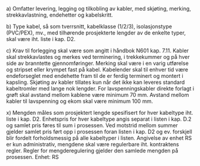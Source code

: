 a) Omfatter levering, legging og tilkobling av kabler, med skjøting, merking, strekkavlastning, endehetter og kabelskritt.

b) Type kabel, så som tverrsnitt, kabelklasse (1/2/3), isolasjonstype (PVC/PEX), mv., med tilhørende prosjekterte lengder av de enkelte typer, skal være iht. liste i kap. D2.

c) Krav til forlegging skal være som angitt i håndbok N601 kap. 7.11.
Kabler skal strekkavlastes og merkes ved terminering, i trekkekummer og på hver side av branntette gjennomføringer. Merking skal være i en varig utførelse og stripset eller krympet fast på kabel.
Kabelender skal til enhver tid være endeforseglet med endehette fram til de er ferdig terminert og montert i kapsling.
Skjøting av kabler tillates kun når det ikke kan leveres standard kabeltromler med lange nok lengder.
For lavspenningskabler direkte forlagt i grøft skal avstand mellom kablene være minimum 70 mm. Avstand mellom kabler til lavspenning og ekom skal være minimum 100 mm.

x) Mengden måles som prosjektert lengde spesifisert for hver kabeltype iht. liste i kap. D2. Enhetspris for hver kabeltype angis separat i listen i kap. D.2 og samlet pris føres til sum i prosessen. Ved motstrid mellom summer gjelder samlet pris ført opp i prosessen foran listen i kap. D2 og ev. forskjell blir fordelt forholdsmessig på alle kabeltyper i listen. Angivelse av enhet RS er kun administrativ, mengdene skal være regulerbare iht. kontraktens regler. Regler for mengderegulering gjelder den samlede mengden på prosessen. Enhet: RS

